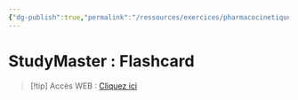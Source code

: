 ```yaml
---
{"dg-publish":true,"permalink":"/ressources/exercices/pharmacocinetique/","tags":["exercice"],"noteIcon":"2"}
---
```


# StudyMaster : Flashcard
> [!tip] Accès WEB : [Cliquez ici](https://app.studysmarter.de/studyset/24037082?ref=ieheuUF5q9Br5801Yo4sDYdPgoXy3Iky)

